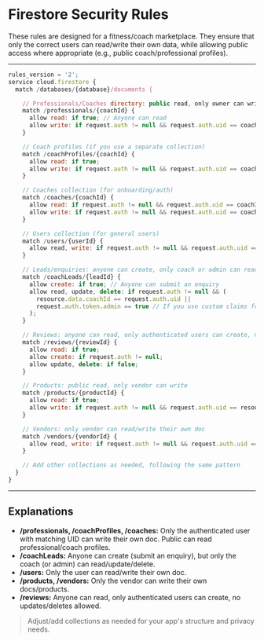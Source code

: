 # Firestore Security Rules

These rules are designed for a fitness/coach marketplace. They ensure that only the correct users can read/write their own data, while allowing public access where appropriate (e.g., public coach/professional profiles).

---

```js
rules_version = '2';
service cloud.firestore {
  match /databases/{database}/documents {

    // Professionals/Coaches directory: public read, only owner can write
    match /professionals/{coachId} {
      allow read: if true; // Anyone can read
      allow write: if request.auth != null && request.auth.uid == coachId; // Only the coach can write their own profile
    }

    // Coach profiles (if you use a separate collection)
    match /coachProfiles/{coachId} {
      allow read: if true;
      allow write: if request.auth != null && request.auth.uid == coachId;
    }

    // Coaches collection (for onboarding/auth)
    match /coaches/{coachId} {
      allow read: if request.auth != null && request.auth.uid == coachId;
      allow write: if request.auth != null && request.auth.uid == coachId;
    }

    // Users collection (for general users)
    match /users/{userId} {
      allow read, write: if request.auth != null && request.auth.uid == userId;
    }

    // Leads/enquiries: anyone can create, only coach or admin can read/update/delete
    match /coachLeads/{leadId} {
      allow create: if true; // Anyone can submit an enquiry
      allow read, update, delete: if request.auth != null && (
        resource.data.coachId == request.auth.uid ||
        request.auth.token.admin == true // If you use custom claims for admin
      );
    }

    // Reviews: anyone can read, only authenticated users can create, no updates/deletes
    match /reviews/{reviewId} {
      allow read: if true;
      allow create: if request.auth != null;
      allow update, delete: if false;
    }

    // Products: public read, only vendor can write
    match /products/{productId} {
      allow read: if true;
      allow write: if request.auth != null && request.auth.uid == resource.data.vendorId;
    }

    // Vendors: only vendor can read/write their own doc
    match /vendors/{vendorId} {
      allow read, write: if request.auth != null && request.auth.uid == vendorId;
    }

    // Add other collections as needed, following the same pattern
  }
}
```

---

## Explanations

- **/professionals, /coachProfiles, /coaches:** Only the authenticated user with matching UID can write their own doc. Public can read professional/coach profiles.
- **/coachLeads:** Anyone can create (submit an enquiry), but only the coach (or admin) can read/update/delete.
- **/users:** Only the user can read/write their own doc.
- **/products, /vendors:** Only the vendor can write their own docs/products.
- **/reviews:** Anyone can read, only authenticated users can create, no updates/deletes allowed.

> Adjust/add collections as needed for your app's structure and privacy needs. 